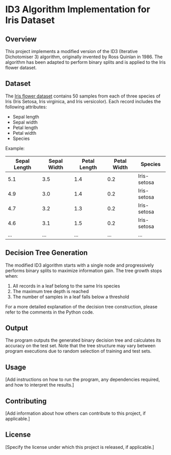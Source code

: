 # ID3 Algorithm Implementation for Iris Dataset

## Overview
This project implements a modified version of the ID3 (Iterative Dichotomiser 3) algorithm, originally invented by Ross Quinlan in 1986. The algorithm has been adapted to perform binary splits and is applied to the Iris flower dataset.

## Dataset
The [Iris flower dataset](https://archive.ics.uci.edu/ml/datasets/iris) contains 50 samples from each of three species of Iris (Iris Setosa, Iris virginica, and Iris versicolor). Each record includes the following attributes:

- Sepal length
- Sepal width
- Petal length
- Petal width
- Species

Example:

| Sepal Length | Sepal Width | Petal Length | Petal Width | Species |
|--------------|-------------|--------------|-------------|---------|
| 5.1          | 3.5         | 1.4          | 0.2         | Iris-setosa |
| 4.9          | 3.0         | 1.4          | 0.2         | Iris-setosa |
| 4.7          | 3.2         | 1.3          | 0.2         | Iris-setosa |
| 4.6          | 3.1         | 1.5          | 0.2         | Iris-setosa |
| ...          | ...         | ...          | ...         | ... |

## Decision Tree Generation

The modified ID3 algorithm starts with a single node and progressively performs binary splits to maximize information gain. The tree growth stops when:

1. All records in a leaf belong to the same Iris species
2. The maximum tree depth is reached
3. The number of samples in a leaf falls below a threshold

For a more detailed explanation of the decision tree construction, please refer to the comments in the Python code.

## Output

The program outputs the generated binary decision tree and calculates its accuracy on the test set. Note that the tree structure may vary between program executions due to random selection of training and test sets.

## Usage

[Add instructions on how to run the program, any dependencies required, and how to interpret the results.]

## Contributing

[Add information about how others can contribute to this project, if applicable.]

## License

[Specify the license under which this project is released, if applicable.]
